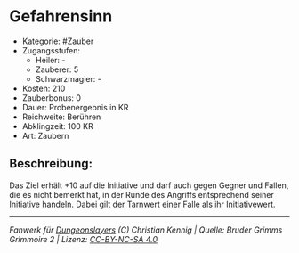 # Gefahrensinn

- Kategorie: #Zauber
- Zugangsstufen:
  - Heiler: -
  - Zauberer: 5
  - Schwarzmagier: -
- Kosten: 210
- Zauberbonus: 0
- Dauer: Probenergebnis in KR
- Reichweite: Berühren
- Abklingzeit: 100 KR
- Art: Zaubern

## Beschreibung:

Das Ziel erhält +10 auf die Initiative und darf auch gegen Gegner und Fallen, die es nicht bemerkt hat, in der Runde des Angriffs entsprechend seiner Initiative handeln. Dabei gilt der Tarnwert einer Falle als ihr Initiativewert.

---

_Fanwerk für [Dungeonslayers](https://www.dungeonslayers.net/) (C) Christian Kennig | Quelle: Bruder Grimms Grimmoire 2 | Lizenz: [CC-BY-NC-SA 4.0](https://creativecommons.org/licenses/by-nc-sa/4.0/deed.de)_
